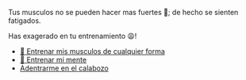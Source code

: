 Tus musculos no se pueden hacer mas fuertes 💪; de hecho se sienten fatigados.

Has exagerado en tu entrenamiento 😩!

- [💪 Entrenar mis musculos de cualquier forma](0-1AAA.md)
- [🧠 Entrenar mi mente](0-1B.md)
- [Adentrarme en el calabozo](../1/2.md)
